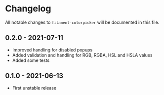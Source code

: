 # Changelog

All notable changes to `filament-colorpicker` will be documented in this file.

## 0.2.0 - 2021-07-11

- Improved handling for disabled popups
- Added validation and handling for RGB, RGBA, HSL and HSLA values
- Added some tests

## 0.1.0 - 2021-06-13

- First unstable release
